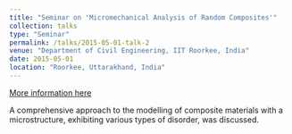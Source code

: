 ```yaml
---
title: "Seminar on 'Micromechanical Analysis of Random Composites'"
collection: talks
type: "Seminar"
permalink: /talks/2015-05-01-talk-2
venue: "Department of Civil Engineering, IIT Roorkee, India"
date: 2015-05-01
location: "Roorkee, Uttarakhand, India"
---
```


[More information here](http://example2.com)

A comprehensive approach to the modelling of composite materials with a microstructure, exhibiting various types of disorder, was discussed.
